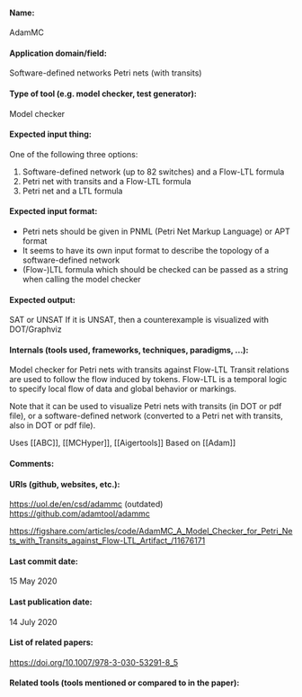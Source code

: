 #### Name:
AdamMC

#### Application domain/field:
Software-defined networks
Petri nets (with transits)

#### Type of tool (e.g. model checker, test generator):
Model checker

#### Expected input thing:
One of the following three options:
1. Software-defined network (up to 82 switches) and a Flow-LTL formula
2. Petri net with transits and a Flow-LTL formula
3. Petri net and a LTL formula

#### Expected input format:
- Petri nets should be given in PNML (Petri Net Markup Language) or APT format
- It seems to have its own input format to describe the topology of a software-defined network
- (Flow-)LTL formula which should be checked can be passed as a string when calling the model checker

#### Expected output:
SAT or UNSAT
If it is UNSAT, then a counterexample is visualized with DOT/Graphviz

#### Internals (tools used, frameworks, techniques, paradigms, ...):
Model checker for Petri nets with transits against Flow-LTL
Transit relations are used to follow the flow induced by tokens.
Flow-LTL is a temporal logic to specify local flow of data and global behavior or markings.

Note that it can be used to visualize Petri nets with transits (in DOT or pdf file), or a software-defined network (converted to a Petri net with transits, also in DOT or pdf file).

Uses [[ABC]], [[MCHyper]], [[Aigertools]]
Based on [[Adam]]

#### Comments:

#### URIs (github, websites, etc.):
https://uol.de/en/csd/adammc (outdated)
https://github.com/adamtool/adammc

https://figshare.com/articles/code/AdamMC_A_Model_Checker_for_Petri_Nets_with_Transits_against_Flow-LTL_Artifact_/11676171

#### Last commit date:
15 May 2020

#### Last publication date:
14 July 2020

#### List of related papers:
https://doi.org/10.1007/978-3-030-53291-8_5

#### Related tools (tools mentioned or compared to in the paper):
